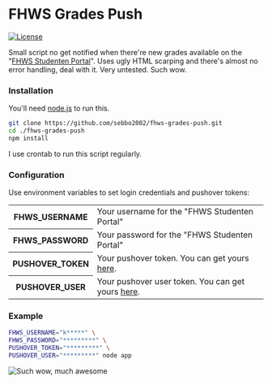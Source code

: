 # FHWS Grades Push

[![License](https://img.shields.io/badge/license-MIT-blue.svg?style=flat-square)](LICENSE)

Small script no get notified when there're new grades available on the 
"[FHWS Studenten Portal](https://studentenportal.fhws.de/grades)". Uses 
ugly HTML scarping and there's almost no error handling, deal with it. 
Very untested. Such wow.

### Installation

You'll need [node.js](https://nodejs.org/en/) to run this.

```bash
git clone https://github.com/sebbo2002/fhws-grades-push.git
cd ./fhws-grades-push
npm install
```

I use crontab to run this script regularly.

### Configuration

Use environment variables to set login credentials and pushover tokens:

<table>
    <tr>
        <th scope="row">FHWS_USERNAME</td>
        <td>Your username for the "FHWS Studenten Portal"</td>
    </tr>
    <tr>
        <th scope="row">FHWS_PASSWORD</td>
        <td>Your password for the "FHWS Studenten Portal"</td>
    </tr>
    <tr>
        <th scope="row">PUSHOVER_TOKEN</td>
        <td>Your pushover token. You can get yours <a href="https://pushover.net/apps">here</a>.</td>
    </tr>
    <tr>
        <th scope="row">PUSHOVER_USER</td>
        <td>Your pushover user token. You can get yours <a href="https://pushover.net/">here</a>.</td>
    </tr>
</table>

### Example

```bash
FHWS_USERNAME="k*****" \
FHWS_PASSWORD="*********" \
PUSHOVER_TOKEN="*********" \
PUSHOVER_USER="*********" node app
```

![Such wow, much awesome](https://i.imgur.com/rSzk8wQ.png)
